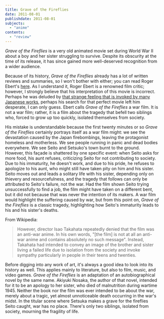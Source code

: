 ```yaml
---
title: Grave of the Fireflies
date: 2011-08-01
publishdate: 2011-08-01
subjects:
  - "anime"
contents:
  - "review"
---
```


<i>Grave of the Fireflies</i> is a very old animated movie set during World War
II about a boy and her sister struggling to survive.  Despite its obscurity at
the time of its release, it has since gained more well-deserved recognition from
a wider audience.

Because of its history, <i>Grave of the Fireflies</i> already has a lot of
written reviews and summaries, so I won't bother with either; you can read Roger
Ebert's <a
href="http://rogerebert.suntimes.com/apps/pbcs.dll/article?AID=/20000319/REVIEWS08/3190301/1023">here</a>.
As I understand it, Roger Ebert is a renowned film critic; however, I strongly
believe that his interpretation of this movie is incorrect.  Perhaps he was
deluded by <a
href="https://secure.wikimedia.org/wikipedia/en/wiki/Wabi-sabi">that strange
feeling that is invoked by many Japanese works</a>, perhaps his search for that
perfect movie left him desperate, I can only guess.  Ebert calls <i>Grave of the
Fireflies</i> a war film.  It is not a war film; rather, it is a film about the
tragedy that befell two siblings who, forced to grow up too quickly, isolated
themselves from society.

His mistake is understandable because the first twenty minutes or so
<i>Grave of the Fireflies</i> certainly portrays itself as a war film
might: we see the devastation caused by the Japan firebombings, leaving
the protagonist homeless and motherless.  We see people running in panic
and dead bodies everywhere.  We see Seito and Setsuko's town burnt to
the ground.  However, this façade is shattered by one specific event:
when Seito asks for more food, his aunt refuses, criticizing Seito for
not contributing to society.  Due to his immaturity, he doesn't work,
and due to his pride, he refuses to apologize to his aunt, who might
still have taken pity on him and his sister.  Seito moves out and leads
a solitary life with his sister, depending only on thievery and
resourcefulness, and the tragedy that follows can only be attributed to
Seito's failure, not the war.  Had the film shown Seito trying
unsuccessfully to find a job, the film might have taken on a different
bent, but it did not because that was never the intention of its makers.
A war film would highlight the suffering caused by war, but from this
point on, <i>Grave of the Fireflies</i> is a classic tragedy,
highlighting how Seito's immaturity leads to his and his sister's
deaths.

From Wikipedia:

> However, director Isao Takahata repeatedly denied that the film was an
anti-war anime. In his own words, "[the film] is not at all an anti-war
anime and contains absolutely no such message". Instead, Takahata had
intended to convey an image of the brother and sister living a failed
life due to isolation from the society and invoke sympathy particularly
in people in their teens and twenties.

Before digging into any work of art, it's always a good idea to look
into its history as well.  This applies mainly to literature, but also
to film, music, and video games.  <i>Grave of the Fireflies</i> is an
adaptation of an autobiographical novel by the same name.  Akiyuki
Nosaka, the author of that novel, intended for it to be an apology to
her sister, who died of malnutrition during wartime 1945. Neither the
book nor the film was ever intended to be about the war, merely about a
tragic, yet almost unnoticeable death occurring in the war's midst.  In
the titular scene where Setsuka makes a grave for the fireflies Seito
caught, war has no place.  There's only two siblings, isolated from
society, mourning the fragility of life.
